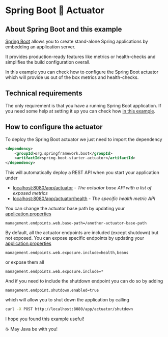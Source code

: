 # Spring Boot :mag_right: Actuator

## About Spring Boot and this example

[Spring Boot](https://spring.io/projects/spring-boot) allows you to create stand-alone Spring applications by embedding an application server.

It provides production-ready features like metrics or health-checks and simplifies the build configuration overall.

In this example you can check how to configure the Spring Boot actuator which will provide us out of the box metrics and health-checks.

## Technical requirements

The only requirement is that you have a running Spring Boot application. If you need some help at setting it up you can check how  [in this example](https://github.com/codewithhades/spring-boot-basic-setup).

## How to configure the actuator

To deploy the Spring Boot actuator we just need to import the dependency

````xml
<dependency>
    <groupId>org.springframework.boot</groupId>
    <artifactId>spring-boot-starter-actuator</artifactId>
</dependency>
````

This will automatically deploy a REST API when you start your application under

- [localhost:8080/app/actuator](http://localhost:8080/app/actuator) - _The actuator base API with a list of exposed metrics_
- [localhost:8080/app/actuator/health](http://localhost:8080/app/actuator/health) - _The specific health metric API_

You can change the actuator base path by updating your [application.properties](src/main/resources/application.properties)

````properties
management.endpoints.web.base-path=/another-actuator-base-path
````

By default, all the actuator endpoints are included (except shutdown) but not exposed. You can expose specific endpoints by updating your [application.properties](src/main/resources/application.properties)

````properties
management.endpoints.web.exposure.include=health,beans
````
or expose them all
````properties
management.endpoints.web.exposure.include=*
````
And if you  need to include the shutdown endpoint you can do so by adding
````properties
management.endpoint.shutdown.enabled=true
````
which will allow you to shut down the application by calling
````bash
curl -X POST http://localhost:8080/app/actuator/shutdown
````
I hope you found this example useful!

:coffee: May Java be with you!